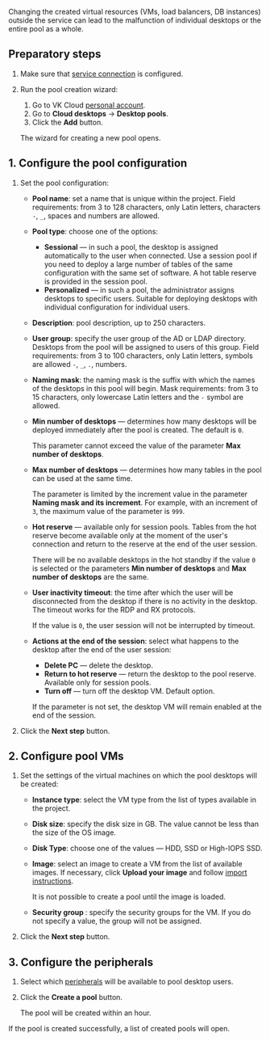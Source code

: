 <warn>

Changing the created virtual resources (VMs, load balancers, DB instances) outside the service can lead to the malfunction of individual desktops or the entire pool as a whole.

</warn>

## Preparatory steps

1. Make sure that [service connection](../../config/) is configured.
1. Run the pool creation wizard:
   1. Go to VK Cloud [personal account](https://mcs.mail.ru/app/en).
   1. Go to **Cloud desktops** → **Desktop pools**.
   1. Click the **Add** button.

   The wizard for creating a new pool opens.

## 1. Configure the pool configuration

1. Set the pool configuration:

    - **Pool name**: set a name that is unique within the project. Field requirements: from 3 to 128 characters, only Latin letters, characters `-`, `_`, spaces and numbers are allowed.
    - **Pool type**: choose one of the options:

        - **Sessional** — in such a pool, the desktop is assigned automatically to the user when connected. Use a session pool if you need to deploy a large number of tables of the same configuration with the same set of software. A hot table reserve is provided in the session pool.
        - **Personalized** — in such a pool, the administrator assigns desktops to specific users. Suitable for deploying desktops with individual configuration for individual users.

    - **Description**: pool description, up to 250 characters.
    - **User group**: specify the user group of the AD or LDAP directory. Desktops from the pool will be assigned to users of this group. Field requirements: from 3 to 100 characters, only Latin letters, symbols are allowed `-`, `_`, `.`, numbers.
    - **Naming mask**: the naming mask is the suffix with which the names of the desktops in this pool will begin. Mask requirements: from 3 to 15 characters, only lowercase Latin letters and the `-` symbol are allowed.
    - **Min number of desktops** — determines how many desktops will be deployed immediately after the pool is created. The default is `0`.

      This parameter cannot exceed the value of the parameter **Max number of desktops**.

    - **Max number of desktops** — determines how many tables in the pool can be used at the same time.

      The parameter is limited by the increment value in the parameter **Naming mask and its increment**. For example, with an increment of `3`, the maximum value of the parameter is `999`.

    - **Hot reserve** — available only for session pools. Tables from the hot reserve become available only at the moment of the user's connection and return to the reserve at the end of the user session.

      There will be no available desktops in the hot standby if the value `0` is selected or the parameters **Min number of desktops** and **Max number of desktops** are the same.

    - **User inactivity timeout**: the time after which the user will be disconnected from the desktop if there is no activity in the desktop. The timeout works for the RDP and RX protocols.

      If the value is `0`, the user session will not be interrupted by timeout.

    - **Actions at the end of the session**: select what happens to the desktop after the end of the user session:

        - **Delete PC** — delete the desktop.
        - **Return to hot reserve** — return the desktop to the pool reserve. Available only for session pools.
        - **Turn off** — turn off the desktop VM. Default option.

        If the parameter is not set, the desktop VM will remain enabled at the end of the session.

1. Click the **Next step** button.

## 2. Configure pool VMs

1. Set the settings of the virtual machines on which the pool desktops will be created:

    - **Instance type**: select the VM type from the list of types available in the project.
    - **Disk size**: specify the disk size in GB. The value cannot be less than the size of the OS image.
    - **Disk Type**: choose one of the values — HDD, SSD or High-IOPS SSD.
    - **Image**: select an image to create a VM from the list of available images. If necessary, click **Upload your image** and follow [import instructions](/en/base/iaas/instructions/vm-images/vm-images-manage#importing_an_image).

      <info>

      It is not possible to create a pool until the image is loaded.

      </info>

    - **Security group <pool name>**: specify the security groups for the VM. If you do not specify a value, the group will not be assigned.

1. Click the **Next step** button.

## 3. Configure the peripherals

1. Select which [peripherals](../../../concepts/overview#available_peripherals) will be available to pool desktop users.
1. Click the **Create a pool** button.

   The pool will be created within an hour.

If the pool is created successfully, a list of created pools will open.
